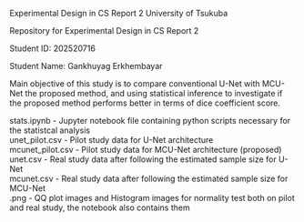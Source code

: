 Experimental Design in CS Report 2
University of Tsukuba

Repository for Experimental Design in CS Report 2

Student ID: 202520716

Student Name: Gankhuyag Erkhembayar

Main objective of this study is to compare conventional U-Net with MCU-Net the proposed method, and using statistical inference to investigate if the proposed method performs better in terms of dice coefficient score.

stats.ipynb - Jupyter notebook file containing python scripts necessary for the statistcal analysis  
unet_pilot.csv - Pilot study data for U-Net architecture  
mcunet_pilot.csv - Pilot study data for MCU-Net architecture (proposed)  
unet.csv - Real study data after following the estimated sample size for U-Net  
mcunet.csv - Real study data after following the estimated sample size for MCU-Net  
.png - QQ plot images and Histogram images for normality test both on pilot and real study, the notebook also contains them  
